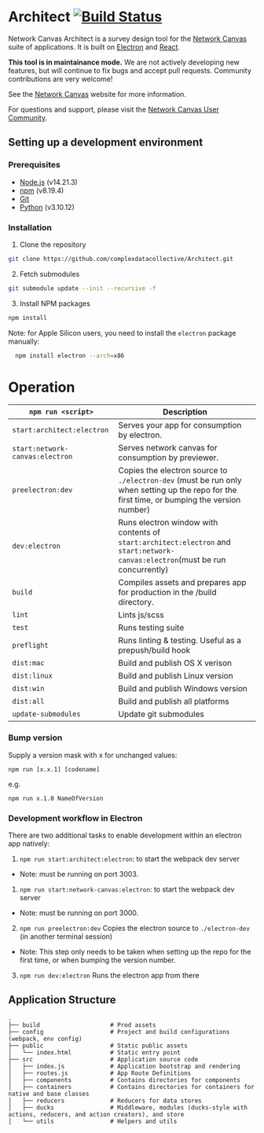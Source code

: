 # Architect [![Build Status](https://travis-ci.org/complexdatacollective/Architect.svg?branch=master)](https://travis-ci.org/complexdatacollective/Architect)

Network Canvas Architect is a survey design tool for the [Network Canvas](https://networkcanvas.com) suite of applications. It is built on [Electron](https://electronjs.org/) and [React](https://reactjs.org/).

**This tool is in maintainance mode.** We are not actively developing new features, but will continue to fix bugs and accept pull requests. Community contributions are very welcome!

See the [Network Canvas](https://networkcanvas.com) website for more information.

For questions and support, please visit the [Network Canvas User Community](https://community.networkcanvas.com/).

## Setting up a development environment

### Prerequisites

- [Node.js](https://nodejs.org/en/) (v14.21.3)
- [npm](https://www.npmjs.com/) (v8.19.4)
- [Git](https://git-scm.com/)
- [Python](https://www.python.org/) (v3.10.12)

### Installation

1. Clone the repository

```sh
git clone https://github.com/complexdatacollective/Architect.git
```

2. Fetch submodules

```sh
git submodule update --init --recursive -f
```

3. Install NPM packages

```sh
npm install
```

Note: for Apple Silicon users, you need to install the `electron` package manually:

```sh
  npm install electron --arch=x86
```

# Operation

| `npm run <script>`              | Description                                                                                                                                  |
| ------------------------------- | -------------------------------------------------------------------------------------------------------------------------------------------- |
| `start:architect:electron`      | Serves your app for consumption by electron.                                                                                                 |
| `start:network-canvas:electron` | Serves network canvas for consumption by previewer.                                                                                          |
| `preelectron:dev`               | Copies the electron source to `./electron-dev` (must be run only when setting up the repo for the first time, or bumping the version number) |
| `dev:electron`                  | Runs electron window with contents of `start:architect:electron` and `start:network-canvas:electron`(must be run concurrently)               |
| `build`                         | Compiles assets and prepares app for production in the /build directory.                                                                     |
| `lint`                          | Lints js/scss                                                                                                                                |
| `test`                          | Runs testing suite                                                                                                                           |
| `preflight`                     | Runs linting & testing. Useful as a prepush/build hook                                                                                       |
| `dist:mac`                      | Build and publish OS X verison                                                                                                               |
| `dist:linux`                    | Build and publish Linux version                                                                                                              |
| `dist:win`                      | Build and publish Windows version                                                                                                            |
| `dist:all`                      | Build and publish all platforms                                                                                                              |
| `update-submodules`             | Update git submodules                                                                                                                        |

### Bump version

Supply a version mask with x for unchanged values:

`npm run [x.x.1] [codename]`

e.g.

`npm run x.1.0 NameOfVersion`

### Development workflow in Electron

There are two additional tasks to enable development within an electron app natively:

1. `npm run start:architect:electron`: to start the webpack dev server

- Note: must be running on port 3003.

1. `npm run start:network-canvas:electron`: to start the webpack dev server

- Note: must be running on port 3000.

2. `npm run preelectron:dev` Copies the electron source to `./electron-dev` (in another terminal session)

- Note: This step only needs to be taken when setting up the repo for the first time, or when bumping the version number.

3. `npm run dev:electron` Runs the electron app from there

## Application Structure

```
.
├── build                    # Prod assets
├── config                   # Project and build configurations (webpack, env config)
├── public                   # Static public assets
│   └── index.html           # Static entry point
├── src                      # Application source code
│   ├── index.js             # Application bootstrap and rendering
│   ├── routes.js            # App Route Definitions
│   ├── components           # Contains directories for components
│   ├── containers           # Contains directories for containers for native and base classes
│   ├── reducers             # Reducers for data stores
│   ├── ducks                # Middleware, modules (ducks-style with actions, reducers, and action creators), and store
│   └── utils                # Helpers and utils
```

